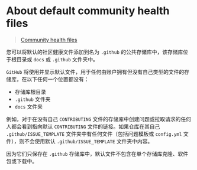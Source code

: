 # About default community health files

> [Community health files](https://docs.github.com/en/communities/setting-up-your-project-for-healthy-contributions/creating-a-default-community-health-file)

您可以将默认的社区健康文件添加到名为 `.github` 的公共存储库中，该存储库位于根目录或 `docs` 或 `.github` 文件夹中。 

`GitHub` 将使用并显示默认文件，用于任何由账户拥有但没有自己类型的文件的存储库，在以下任何一个位置都没有：

- 存储库根目录
- `.github` 文件夹
- `docs` 文件夹

例如，对于在没有自己 `CONTRIBUTING` 文件的存储库中创建问题或拉取请求的任何人都会看到指向默认 `CONTRIBUTING` 文件的链接。如果仓库在其自己 `.github/ISSUE_TEMPLATE` 文件夹中有任何文件（包括问题模板或 `config.yml` 文件），则不会使用默认 `.github/ISSUE_TEMPLATE` 文件夹中内容。

因为它们只保存在 `.github` 存储库中，默认文件不包含在单个存储库克隆、软件包或下载中。
